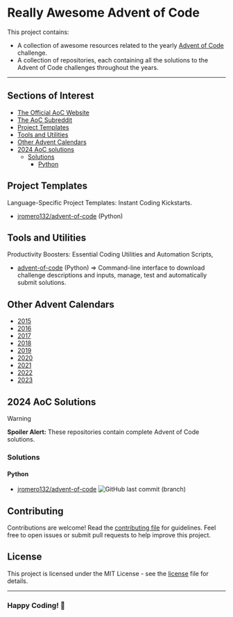 # Really Awesome Advent of Code

This project contains:

- A collection of awesome resources related to the yearly [Advent of Code](https://adventofcode.com/) challenge.
- A collection of repositories, each containing all the solutions to the Advent of Code challenges throughout the years.

---

## Sections of Interest

- [The Official AoC Website](https://adventofcode.com/)
- [The AoC Subreddit](https://www.reddit.com/r/adventofcode/)
- [Project Templates](#project-templates)
- [Tools and Utilities](#tools-and-utilities)
- [Other Advent Calendars](#other-advent-calendars)
- [2024 AoC solutions](#2024-aoc-solutions)
  - [Solutions](#solutions)
    - [Python](#python)

## Project Templates

Language-Specific Project Templates: Instant Coding Kickstarts.

- [jromero132/advent-of-code](https://github.com/jromero132/advent-of-code) (Python)

## Tools and Utilities

Productivity Boosters: Essential Coding Utilities and Automation Scripts,

- [advent-of-code](https://github.com/jromero132/advent-of-code) (Python) => Command-line interface to download challenge descriptions and inputs, manage, test and automatically submit solutions.

## Other Advent Calendars

- [2015](/2015.md)
- [2016](/2016.md)
- [2017](/2017.md)
- [2018](/2018.md)
- [2019](/2019.md)
- [2020](/2020.md)
- [2021](/2021.md)
- [2022](/2022.md)
- [2023](/2023.md)

## 2024 AoC Solutions

> [!WARNING]
> **Spoiler Alert:** These repositories contain complete Advent of Code solutions.

### Solutions

#### Python

- [jromero132/advent-of-code](https://github.com/jromero132/advent-of-code) ![GitHub last commit (branch)](https://img.shields.io/github/last-commit/jromero132/advent-of-code/master)

## Contributing

Contributions are welcome! Read the [contributing file](./contributing.md) for guidelines. Feel free to open issues or submit pull requests to help improve this project.

## License

This project is licensed under the MIT License - see the [license](./license) file for details.

---

### **Happy Coding!** 🚀
